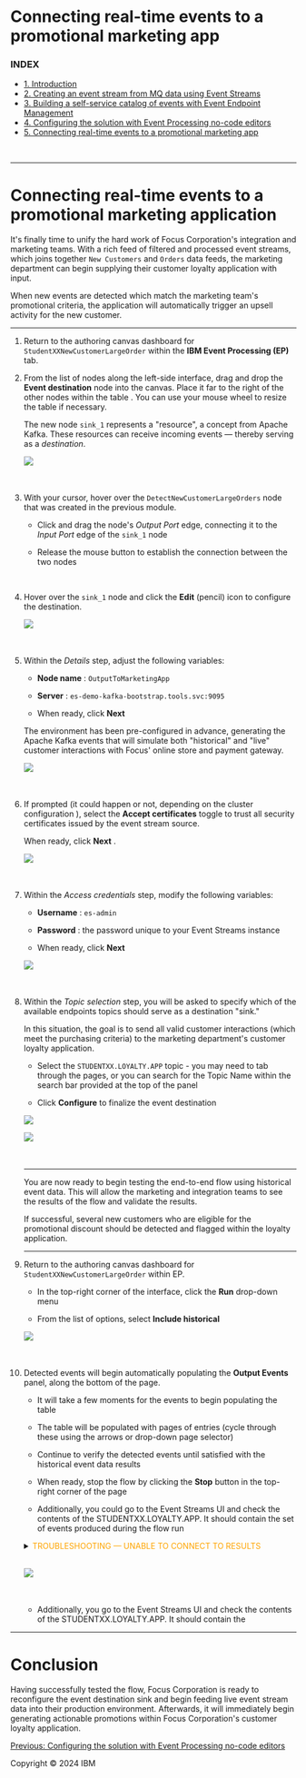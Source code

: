 Connecting real-time events to a promotional marketing app
===

### INDEX

*   [1. Introduction](../index.md)
*   [2. Creating an event stream from MQ data using Event Streams](../1/index.md)
*   [3. Building a self-service catalog of events with Event Endpoint Management](../2/index.md)
*   [4. Configuring the solution with Event Processing no-code editors](../3/index.md)
*   [5. Connecting real-time events to a promotional marketing app](./)

<br>

* * *

Connecting real-time events to a promotional marketing application
==================================================================


It's finally time to unify the hard work of Focus Corporation's integration and marketing teams. With a rich feed of filtered and processed event streams, which joins together `New Customers` and `Orders` data feeds, the marketing department can begin supplying their customer loyalty application with input.

When new events are detected which match the marketing team's promotional criteria, the application will automatically trigger an upsell activity for the new customer.

* * *

1.  Return to the authoring canvas dashboard for `StudentXXNewCustomerLargeOrder` within the **IBM Event Processing (EP)** tab.
    <br>

2.  From the list of nodes along the left-side interface, drag and drop the **Event destination** node into the canvas. Place it far to the right of the other nodes within the table . You can use your mouse wheel to resize the table if necessary.



    The new node `sink_1` represents a "resource", a concept from Apache Kafka. These resources can receive incoming events — thereby serving as a _destination_.

    [![](../images/4-2.png)](../images/4-2.png)<br><br><br>



3.  With your cursor, hover over the `DetectNewCustomerLargeOrders` node that was created in the previous module.

    *   Click and drag the node's _Output Port_ edge, connecting it to the _Input Port_ edge of the `sink_1` node

    *   Release the mouse button to establish the connection between the two nodes

    <br>

4.  Hover over the `sink_1` node and click the **Edit** (pencil) icon to configure the destination.


    [![](../images/4-3.png)](../images/4-3.png)<br><br><br>



5.  Within the _Details_ step, adjust the following variables:

    *   **Node name** : `OutputToMarketingApp`

    *   **Server** : `es-demo-kafka-bootstrap.tools.svc:9095`

    *   When ready, click **Next**




    The environment has been pre-configured in advance, generating the Apache Kafka events that will simulate both "historical" and "live" customer interactions with Focus' online store and payment gateway.

    [![](../images/4-5.png)](../images/4-5.png)<br><br><br>



6.  If prompted (it could happen or not, depending on the cluster configuration ), select the **Accept certificates** toggle to trust all security certificates issued by the event stream source.

    When ready, click **Next** .


    [![](../images/4-6.png)](../images/4-6.png)<br><br><br>



7.  Within the _Access credentials_ step, modify the following variables:

    *   **Username** : `es-admin`

    *   **Password** : the password unique to your Event Streams instance

    *   When ready, click **Next**



    [![](../images/4-7.png)](../images/4-7.png)<br><br><br>



8.  Within the _Topic selection_ step, you will be asked to specify which of the available endpoints topics should serve as a destination "sink."

    In this situation, the goal is to send all valid customer interactions (which meet the purchasing criteria) to the marketing department's customer loyalty application.

    *   Select the `STUDENTXX.LOYALTY.APP` topic - you may need to tab through the pages, or you can search for the Topic Name within the search bar provided at the top of the panel

    *   Click **Configure** to finalize the event destination



    [![](../images/4-8a.png)](../images/4-8a.png)

    [![](../images/4-8b.png)](../images/4-8b.png)<br><br><br>


    ---

    You are now ready to begin testing the end-to-end flow using historical event data. This will allow the marketing and integration teams to see the results of the flow and validate the results.

    If successful, several new customers who are eligible for the promotional discount should be detected and flagged within the loyalty application.

    ---

9.  Return to the authoring canvas dashboard for `StudentXXNewCustomerLargeOrder` within EP.

    *   In the top-right corner of the interface, click the **Run** drop-down menu

    *   From the list of options, select **Include historical**



    [![](../images/4-9.png)](../images/4-9.png)<br><br><br>



10. Detected events will begin automatically populating the **Output Events** panel, along the bottom of the page.

    *   It will take a few moments for the events to begin populating the table

    *   The table will be populated with pages of entries (cycle through these using the arrows or drop-down page selector)

    *   Continue to verify the detected events until satisfied with the historical event data results

    *   When ready, stop the flow by clicking the **Stop** button in the top-right corner of the page

    *   Additionally, you could go to the Event Streams UI and check the contents of the STUDENTXX.LOYALTY.APP. It should contain the set of events produced during the flow run  

    <details>
    <summary><span style="color:orange">TROUBLESHOOTING — UNABLE TO CONNECT TO RESULTS</span></summary>

    <p>You may experience a pop-up window in the top-right corner of the authoring canvas after initiating a Run execution. This is expected given that not all of the Kafka topic endpoints were configured — you only configured the STUDENTXX.LOYALTY.APP endpoint, as well as the STUDENTXX.ORDERS and STUDENTXX.CUSTOMERS event streams.</p>

    <p>You can safely ignore this warning and click the X icon to dismiss it.</p>


    <img src="../images/4-10b.png" alt="image">

    </details>
    <br>

    [![](../images/es-final-output.png)](../images/es-final-output.png)<br><br><br>

    *   Additionally, you go to the Event Streams UI and check the contents of the STUDENTXX.LOYALTY.APP. It should contain the

* * *

Conclusion
==========

Having successfully tested the flow, Focus Corporation is ready to reconfigure the event destination sink and begin feeding live event stream data into their production environment. Afterwards, it will immediately begin generating actionable promotions within Focus Corporation's customer loyalty application.


[Previous: Configuring the solution with Event Processing no-code editors](../3/index.md)  

Copyright © 2024 IBM
